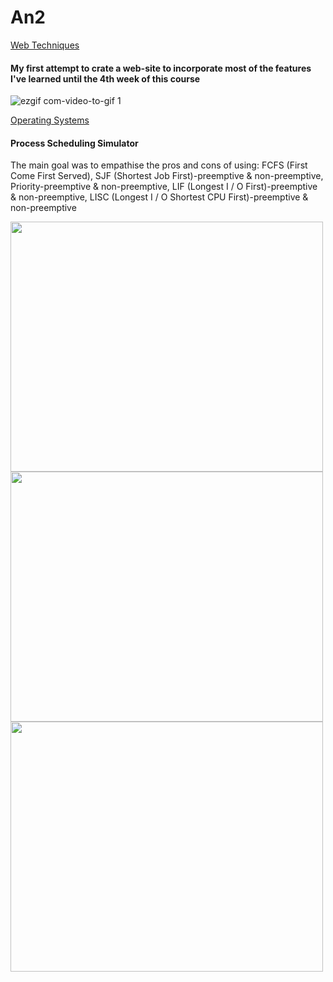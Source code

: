 # An2

  <a href="https://github.com/IrinaButu2307/An2/tree/master/TW%20-%20Web%20Techniques">Web Techniques</a>
  <h4> My first attempt to crate a web-site to incorporate most of the features I've learned until the 4th week of this course</h4>  

![ezgif com-video-to-gif 1](https://user-images.githubusercontent.com/32790344/48231146-ea0b6080-e3b5-11e8-9ab7-127a19c85e6a.gif)



<a href="https://github.com/IrinaButu2307/An2/tree/master/SO%20-%20Operating%20Systems"> Operating Systems</a>
<h4> Process Scheduling Simulator</h4>
<p> The main goal was to empathise the pros and cons of using: FCFS (First Come First Served), SJF (Shortest Job First)-preemptive & non-preemptive, Priority-preemptive & non-preemptive, LIF (Longest I / O First)-preemptive & non-preemptive, LISC (Longest I / O Shortest CPU First)-preemptive & non-preemptive </p>
<img src="https://user-images.githubusercontent.com/32790344/52598146-a6fdd500-2e5d-11e9-9d75-0c4b53015a9f.jpeg" width="500" height="400" >
<img src="https://user-images.githubusercontent.com/32790344/52598184-b846e180-2e5d-11e9-9ea9-89e9cf85e6f3.jpeg" width="500" height="400">
<img src="https://user-images.githubusercontent.com/32790344/52598191-bb41d200-2e5d-11e9-9a0e-36f8f9b812d8.jpeg" width="500" height="400">


